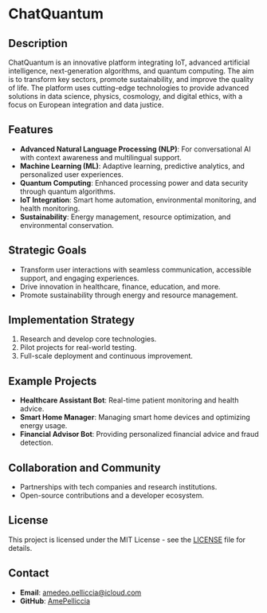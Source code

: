 # ChatQuantum

## Description
ChatQuantum is an innovative platform integrating IoT, advanced artificial intelligence, next-generation algorithms, and quantum computing. The aim is to transform key sectors, promote sustainability, and improve the quality of life. The platform uses cutting-edge technologies to provide advanced solutions in data science, physics, cosmology, and digital ethics, with a focus on European integration and data justice.

## Features
- **Advanced Natural Language Processing (NLP)**: For conversational AI with context awareness and multilingual support.
- **Machine Learning (ML)**: Adaptive learning, predictive analytics, and personalized user experiences.
- **Quantum Computing**: Enhanced processing power and data security through quantum algorithms.
- **IoT Integration**: Smart home automation, environmental monitoring, and health monitoring.
- **Sustainability**: Energy management, resource optimization, and environmental conservation.

## Strategic Goals
- Transform user interactions with seamless communication, accessible support, and engaging experiences.
- Drive innovation in healthcare, finance, education, and more.
- Promote sustainability through energy and resource management.

## Implementation Strategy
1. Research and develop core technologies.
2. Pilot projects for real-world testing.
3. Full-scale deployment and continuous improvement.

## Example Projects
- **Healthcare Assistant Bot**: Real-time patient monitoring and health advice.
- **Smart Home Manager**: Managing smart home devices and optimizing energy usage.
- **Financial Advisor Bot**: Providing personalized financial advice and fraud detection.

## Collaboration and Community
- Partnerships with tech companies and research institutions.
- Open-source contributions and a developer ecosystem.

## License
This project is licensed under the MIT License - see the [LICENSE](LICENSE) file for details.

## Contact
- **Email**: amedeo.pelliccia@icloud.com
- **GitHub**: [AmePelliccia](https://github.com/AmePelliccia)
